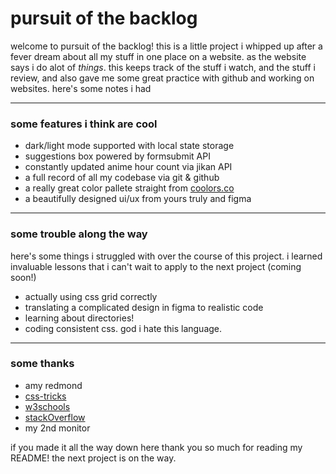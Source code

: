 # pursuit of the backlog

welcome to pursuit of the backlog!
this is a little project i whipped up after a fever dream about all my stuff in one place on a website. as the website says i do alot of *things*. this keeps track of the stuff i watch, and the stuff i review, and also gave me some great practice with github and working on websites. here's some notes i had

---

### some features i think are cool
- dark/light mode supported with local state storage
- suggestions box powered by formsubmit API
- constantly updated anime hour count via jikan API
- a full record of all my codebase via git & github
- a really great color pallete straight from [coolors.co](www.coolors.co)
- a beautifully designed ui/ux from yours truly and figma

---

### some trouble along the way
here's some things i struggled with over the course of this project. i learned invaluable lessons that i can't wait to apply to the next project (coming soon!)
- actually using css grid correctly
- translating a complicated design in figma to realistic code
- learning about directories!
- coding consistent css. god i hate this language.

---

### some thanks
- amy redmond
- [css-tricks](www.css-tricks.com)
- [w3schools](www.w3schools.com)
- [stackOverflow](www.stackoverflow.com)
- my 2nd monitor

if you made it all the way down here thank you so much for reading my README! the next project is on the way.